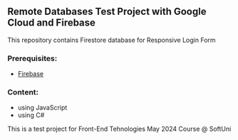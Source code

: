 
## Remote Databases Test Project with Google Cloud and Firebase

This repository contains Firestore database for Responsive Login Form

### Prerequisites:

- [Firebase](https://firebase.google.com)
  
### Content:

- using JavaScript
- using C#
<p></p>

This is a test project for Front-End Tehnologies May 2024 Course @ SoftUni
